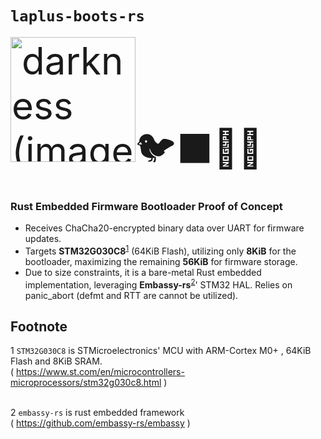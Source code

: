 <!--
SPDX-FileCopyrightText: © 2025 Jinwoo Park (pmnxis@gmail.com)

SPDX-License-Identifier: MIT OR Apache-2.0
-->

# `laplus-boots-rs`

 <span style="font-size: 60px;"><img src="https://hololive.hololivepro.com/wp-content/uploads/2020/07/La-Darknesss_pr-img_04.png" alt="darkness (image's copyright is under  COVER company)" width="200">🐦‍⬛👢🦀</span>


### **Rust Embedded Firmware Bootloader Proof of Concept**  
- Receives ChaCha20-encrypted binary data over UART for firmware updates.  
- Targets **STM32G030C8**<sup>[1](#footnote_1)</sup> (64KiB Flash), utilizing only **8KiB** for the bootloader, maximizing the remaining **56KiB** for firmware storage.
- Due to size constraints, it is a bare-metal Rust embedded implementation, leveraging **Embassy-rs**<sup>[2](#footnote_2)</sup>' STM32 HAL. Relies on panic_abort (defmt and RTT are cannot be utilized).

## Footnote
<a name="footnote_1">1</a> `STM32G030C8` is STMicroelectronics' MCU with ARM-Cortex M0+ , 64KiB Flash and 8KiB SRAM. <br>
( https://www.st.com/en/microcontrollers-microprocessors/stm32g030c8.html ) <br><br>

<a name="footnote_2">2</a> `embassy-rs` is rust embedded framework<br>
( https://github.com/embassy-rs/embassy )<br><br>
